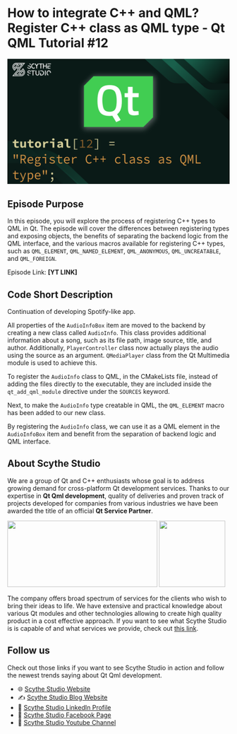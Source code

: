 # How to integrate C++ and QML? Register C++ class as QML type - Qt QML Tutorial #12

![Episode Image](episode_image.png)

## Episode Purpose
In this episode, you will explore the process of registering C++ types to QML in Qt. The episode will cover the differences between registering types and exposing objects, the benefits of separating the backend logic from the QML interface, and the various macros available for registering C++ types, such as `QML_ELEMENT`, `QML_NAMED_ELEMENT`, `QML_ANONYMOUS`, `QML_UNCREATABLE`, and `QML_FOREIGN`.

Episode Link: **[YT LINK]**

## Code Short Description
Continuation of developing Spotify-like app.

All properties of the `AudioInfoBox` item are moved to the backend by creating a new class called `AudioInfo`. This class provides additional information about a song, such as its file path, image source, title, and author. Additionally, `PlayerController` class now actually plays the audio using the source as an argument. `QMediaPlayer` class from the Qt Multimedia module is used to achieve this.

To register the `AudioInfo` class to QML, in the CMakeLists file, instead of adding the files directly to the executable, they are included inside the `qt_add_qml_module` directive under the `SOURCES` keyword.

Next, to make the `AudioInfo` type creatable in QML, the `QML_ELEMENT` macro has been added to our new class.

By registering the `AudioInfo` class, we can use it as a QML element in the `AudioInfoBox` item and benefit from the separation of backend logic and QML interface.

## About Scythe Studio
We are a group of Qt and C++ enthusiasts whose goal is to address growing demand for cross-platform Qt development services. Thanks to our expertise in **Qt Qml development**, quality of deliveries and proven track of projects developed for companies from various industries we have been awarded the title of an official **Qt Service Partner**.

<span> 
<a href="https://scythe-studio.com"><img width="340" height="150" src="https://user-images.githubusercontent.com/45963332/221174257-c1e1a9d9-0efa-4b25-996b-4b364ccb325c.svg"></a>
<a href="https://clutch.co/profile/scythe-studio"><img height="150" width="150" src="https://user-images.githubusercontent.com/45963332/221174280-99b32a1d-7418-4a49-bcea-6927639cf557.png"></a>
</span>

The company offers broad spectrum of services for the clients who wish to bring their ideas to life. We have extensive and practical knowledge about various Qt modules and other technologies allowing to create high quality product in a cost effective approach. If you want to see what Scythe Studio is is capable of and what services we provide, check out [this link](https://scythe-studio.com/en/services).

## Follow us

Check out those links if you want to see Scythe Studio in action and follow the newest trends saying about Qt Qml development.

* 🌐 [Scythe Studio Website](https://scythe-studio.com/en/)
* ✍️  [Scythe Studio Blog Website](https://scythe-studio.com/en/blog)
* 👔 [Scythe Studio LinkedIn Profile](https://www.linkedin.com/company/scythestudio/mycompany/)
* 👔 [Scythe Studio Facebook Page](https://www.facebook.com/ScytheStudiio)
* 🎥 [Scythe Studio Youtube Channel](https://www.youtube.com/channel/UCf4OHosddUYcfmLuGU9e-SQ/featured)